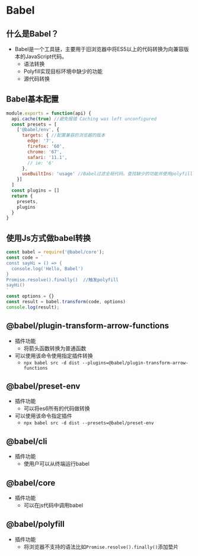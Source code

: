 # Babel
## 什么是Babel？
- Babel是一个工具链，主要用于旧浏览器中将ES5以上的代码转换为向兼容版本的JavaScript代码。
  - 语法转换
  - Polyfill实现目标环境中缺少的功能
  - 源代码转换

## Babel基本配置
~~~js
module.exports = function(api) {
  api.cache(true) //避免报错 Caching was left unconfigured
  const presets = [
    ['@babel/env', {
      targets: { //配置兼容的浏览器的版本
        edge: '7',
        firefox: '60',
        chrome: '67',
        safari: '11.1',
        // ie: '6'
      },
      useBuiltIns: 'usage' //Babel过滤全局代码。查找缺少的功能并使用polyfill
    }]
  ]
  const plugins = []
  return {
    presets,
    plugins
  }
}
~~~

## 使用Js方式做babel转换
~~~js
const babel = require('@babel/core');
const code = `
const sayHi = () => {
  console.log('Hello, Babel')
}
Promise.resolve().finally()  //触发polyfill
sayHi()
`
const options = {}
const result = babel.transform(code, options)
console.log(result);
~~~

## @babel/plugin-transform-arrow-functions
- 插件功能
  - 将箭头函数转换为普通函数
- 可以使用该命令使用指定插件转换
  - `npx babel src -d dist --plugins=@babel/plugin-transform-arrow-functions`

## @babel/preset-env
- 插件功能
  - 可以将es6所有的代码做转换
- 可以使用该命令指定插件
  - `npx babel src -d dist --presets=@babel/preset-env`

## @babel/cli
- 插件功能
  - 使用户可以从终端运行babel

## @babel/core
- 插件功能
  - 可以在js代码中调用babel

## @babel/polyfill
- 插件功能
  - 将浏览器不支持的语法比如`Promise.resolve().finally()`添加垫片